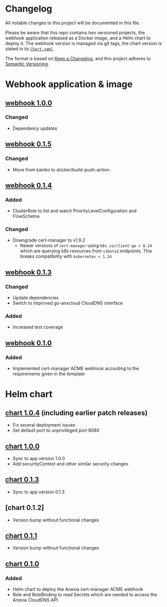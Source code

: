 # Changelog
All notable changes to this project will be documented in this file.

Please be aware that this repo contains *two* versioned projects,
the webhook application released as a Docker image, and a Helm chart to deploy it.
The webhook version is managed via git tags,
the chart version is stated in its [`Chart.yaml`](deploy/cert-manager-webhook-anexia/Chart.yaml).

The format is based on [Keep a Changelog](https://keepachangelog.com/en/1.0.0/),
and this project adheres to [Semantic Versioning](https://semver.org/spec/v2.0.0.html).

# Webhook application & image

## [webhook 1.0.0]

### Changed
* Dependency updates

## [webhook 0.1.5]

### Changed
* Move from kaniko to docker/build-push-action

## [webhook 0.1.4]

### Added
* ClusterRole to list and watch PriorityLevelConfiguration and FlowSchema

### Changed
* Downgrade cert-manager to v1.9.2
  * Newer versions of `cert-manager` using `k8s.io/client-go > 0.24` which are querying k8s resources from `v1beta3` endpoints. This breaks compatibility with `kubernetes < 1.24`

## [webhook 0.1.3]
### Changed
* Update dependencies
* Switch to improved go-anxcloud CloudDNS interface

### Added
* Increased test coverage

## [webhook 0.1.0]
### Added
* Implemented cert-manager ACME webhook according to the requirements given in the template

# Helm chart

## [chart 1.0.4] (including earlier patch releases)
* Fix several deployment issues
* Set default port to unprivileged port 8080

## [chart 1.0.0]
* Sync to app version 1.0.0
* Add securityContext and other similar security changes

## [chart 0.1.3]
* Sync to app version 0.1.3

## [chart 0.1.2]
* Version bump without functional changes

## [chart 0.1.1]
* Version bump without functional changes

## [chart 0.1.0]
### Added
* Helm chart to deploy the Anexia cert-manager ACME webhook
* Role and RoleBinding to read Secrets which are needed to access the Anexia CloudDNS API

[webhook 1.0.0]: https://github.com/anexia-it/cert-manager-webhook-anexia/releases/tag/v1.0.0
[webhook 0.1.5]: https://github.com/anexia-it/cert-manager-webhook-anexia/releases/tag/v0.1.5
[webhook 0.1.4]: https://github.com/anexia-it/cert-manager-webhook-anexia/releases/tag/v0.1.4
[webhook 0.1.3]: https://github.com/anexia-it/cert-manager-webhook-anexia/releases/tag/v0.1.3
[webhook 0.1.0]: https://github.com/anexia-it/cert-manager-webhook-anexia/releases/tag/v0.1.0
[chart 1.0.4]: https://github.com/anexia-it/cert-manager-webhook-anexia/releases/tag/cert-manager-webhook-anexia-1.0.4
[chart 1.0.0]: https://github.com/anexia-it/cert-manager-webhook-anexia/releases/tag/cert-manager-webhook-anexia-1.0.0
[chart 0.1.5]: https://github.com/anexia-it/cert-manager-webhook-anexia/releases/tag/cert-manager-webhook-anexia-0.1.5
[chart 0.1.4]: https://github.com/anexia-it/cert-manager-webhook-anexia/releases/tag/cert-manager-webhook-anexia-0.1.4
[chart 0.1.3]: https://github.com/anexia-it/cert-manager-webhook-anexia/releases/tag/cert-manager-webhook-anexia-0.1.3
[chart 0.1.1]: https://github.com/anexia-it/cert-manager-webhook-anexia/releases/tag/cert-manager-webhook-anexia-0.1.1
[chart 0.1.0]: https://github.com/anexia-it/cert-manager-webhook-anexia/releases/tag/cert-manager-webhook-anexia-0.1.0
